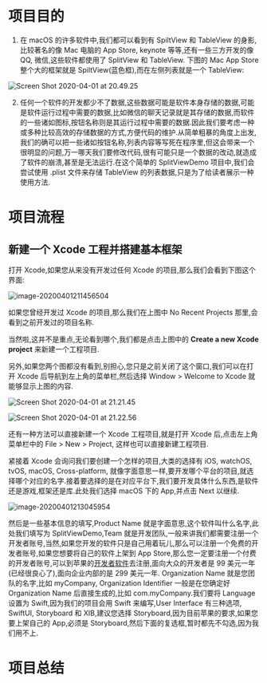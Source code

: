 # 项目目的

1. 在 macOS 的许多软件中,我们都可以看到有 SpiltView 和 TableView 的身影,比较著名的像 Mac 电脑的 App Store, keynote 等等,还有一些三方开发的像 QQ, 微信,这些软件都使用了 SplitView 和 TableView. 下图的 Mac App Store 整个大的框架就是 SpiltView(蓝色框),而在左侧列表就是一个 TableView:

![Screen Shot 2020-04-01 at 20.49.25](https://tva1.sinaimg.cn/large/00831rSTgy1gdekcr27f3j30vn0mpgvv.jpg)

2. 任何一个软件的开发都少不了数据,这些数据可能是软件本身存储的数据,可能是软件运行过程中需要的数据,比如微信的聊天记录就是其存储的数据,而软件的一些诸如图标,按钮名称则是其运行过程中需要的数据.因此我们要考虑一种或多种比较高效的存储数据的方式,方便代码的维护.从简单粗暴的角度上出发,我们的确可以把一些诸如按钮名称,列表内容等写死在程序里,但这会带来一个很明显的问题,万一哪天我们要修改代码,很有可能只是一个数据的改动,就造成了软件的崩溃,甚至是无法运行.在这个简单的 SplitViewDemo 项目中,我们会尝试使用 .plist 文件来存储 TableView 的列表数据,只是为了给读者展示一种使用方法.

# 项目流程

## 新建一个 Xcode 工程并搭建基本框架

打开 Xcode,如果您从来没有开发过任何 Xcode 的项目,那么我们会看到下图这个界面:

![image-20200401211456504](https://tva1.sinaimg.cn/large/00831rSTgy1gdekt9gqboj30nk0ec0v2.jpg)

如果您曾经开发过 Xcode 的项目,那么我们在上图中 No Recent Projects 那里,会看到之前开发过的项目名称.

当然啦,这并不是重点,无论看到哪个,我们都是点击上图中的 **Create a new Xcode project** 来新建一个工程项目.

另外,如果您两个图都没有看到,别担心,您只是之前关闭了这个窗口,我们可以在打开 Xcode 后导航到左上角的菜单栏,然后选择 Window > Welcome to Xcode 就能够显示上图的内容.

![Screen Shot 2020-04-01 at 21.21.45](https://tva1.sinaimg.cn/large/00831rSTgy1gdel2yito9j30l700mq2s.jpg)

![Screen Shot 2020-04-01 at 21.22.56](https://tva1.sinaimg.cn/large/00831rSTgy1gdel37swdtj309k0araae.jpg)

还有一种方法可以直接新建一个 Xcode 工程项目,就是打开 Xcode 后,点击左上角菜单栏中的 File > New > Project, 这样也可以直接新建工程项目.

紧接着 Xcode 会询问我们要创建一个怎样的项目,大类的选择有 iOS, watchOS, tvOS, macOS, Cross-platform, 就像字面意思一样,要开发哪个平台的项目,就选择哪个对应的名字.接着要选择的是在对应平台下,我们要开发具体什么东西,是软件还是游戏,框架还是库.此处我们选择 macOS 下的 App,并点击 Next 以继续.

![image-20200401213045954](https://tva1.sinaimg.cn/large/00831rSTgy1gdel9srswqj30ts0jd403.jpg)

然后是一些基本信息的填写,Product Name 就是字面意思,这个软件叫什么名字,此处我们填写为 SplitViewDemo,Team 就是开发团队,一般来讲我们都需要注册一个开发者账号,当然,如果您开发的软件只是自己用着玩儿,那么可以注册一个免费的开发者账号,如果您想要将自己的软件上架到 App Store,那么您一定要注册一个付费的开发者账号,可以到苹果的[开发者软件](https://apps.apple.com/cn/app/apple-developer/id640199958)去注册,面向大众的开发者是 99 美元一年(已经很良心了),面向企业内部的是 299 美元一年. Organization Name 就是您团队的名字,比如 myCompany, Organization Identifier 一般是在您确定好 Organization Name 后直接生成的,比如 com.myCompany.我们要将 Language 设置为 Swift,因为我们的项目会用 Swift 来编写,User Interface 有三种选项, SwiftUI, Storyboard 和 XIB,建议您选择 Storyboard,因为目前苹果的要求,如果您要上架自己的 App,必须是 Storyboard,然后下面的复选框,暂时都先不勾选,因为我们用不上.



# 项目总结































